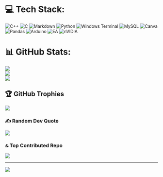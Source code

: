 
[//]: # "## 🌐 Socials:"
[//]: # "[![Instagram](https://img.shields.io/badge/Instagram-%23E4405F.svg?logo=Instagram&logoColor=white)](https://instagram.com/harshbir.007) "

# 💻 Tech Stack:
![C++](https://img.shields.io/badge/c++-%2300599C.svg?style=flat&logo=c%2B%2B&logoColor=white) ![C](https://img.shields.io/badge/c-%2300599C.svg?style=flat&logo=c&logoColor=white) ![Markdown](https://img.shields.io/badge/markdown-%23000000.svg?style=flat&logo=markdown&logoColor=white) ![Python](https://img.shields.io/badge/python-3670A0?style=flat&logo=python&logoColor=ffdd54) ![Windows Terminal](https://img.shields.io/badge/Windows%20Terminal-%234D4D4D.svg?style=flat&logo=windows-terminal&logoColor=white) ![MySQL](https://img.shields.io/badge/mysql-4479A1.svg?style=flat&logo=mysql&logoColor=white) ![Canva](https://img.shields.io/badge/Canva-%2300C4CC.svg?style=flat&logo=Canva&logoColor=white) ![Pandas](https://img.shields.io/badge/pandas-%23150458.svg?style=flat&logo=pandas&logoColor=white) ![Arduino](https://img.shields.io/badge/-Arduino-00979D?style=flat&logo=Arduino&logoColor=white) ![EA](https://img.shields.io/badge/ea-%23000000.svg?style=flat&logo=ea&logoColor=white) ![nVIDIA](https://img.shields.io/badge/nVIDIA-%2376B900.svg?style=flat&logo=nVIDIA&logoColor=white)
# 📊 GitHub Stats:
![](https://github-readme-stats.vercel.app/api?username=HarshbirSingh7&theme=dark&hide_border=false&include_all_commits=true&count_private=true)<br/>
![](https://nirzak-streak-stats.vercel.app/?user=HarshbirSingh7&theme=dark&hide_border=false)<br/>
![](https://github-readme-stats.vercel.app/api/top-langs/?username=HarshbirSingh7&theme=dark&hide_border=false&include_all_commits=true&count_private=true&layout=compact)

## 🏆 GitHub Trophies
![](https://github-profile-trophy.vercel.app/?username=HarshbirSingh7&theme=dark&no-frame=true&no-bg=true&margin-w=4)

### ✍️ Random Dev Quote
![](https://quotes-github-readme.vercel.app/api?type=vetical&theme=dark)

### 🔝 Top Contributed Repo
![](https://github-contributor-stats.vercel.app/api?username=HarshbirSingh7&limit=5&theme=dark&combine_all_yearly_contributions=true)

---
[![](https://visitcount.itsvg.in/api?id=HarshbirSingh7&icon=3&color=0)](https://visitcount.itsvg.in)

<!-- Proudly created with GPRM ( https://gprm.itsvg.in ) -->
